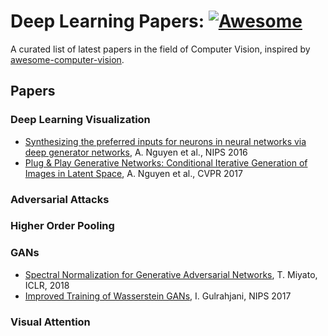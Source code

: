 
# Deep Learning Papers: [![Awesome](https://cdn.rawgit.com/sindresorhus/awesome/d7305f38d29fed78fa85652e3a63e154dd8e8829/media/badge.svg)](https://github.com/KKNakka92/Deep-Learning-Papers)
A curated list of latest papers in the field of Computer Vision, inspired by [awesome-computer-vision](https://github.com/jbhuang0604/awesome-computer-vision).




## Papers

### Deep Learning Visualization
 * [Synthesizing the preferred inputs for neurons in neural networks via deep generator networks](https://arxiv.org/abs/1605.09304), A. Nguyen et al., NIPS 2016
 * [Plug & Play Generative Networks: Conditional Iterative Generation of Images in Latent Space]( https://arxiv.org/abs/1612.00005), A. Nguyen et al., CVPR 2017



### Adversarial Attacks



### Higher Order Pooling



### GANs
* [Spectral Normalization for Generative Adversarial Networks](https://openreview.net/forum?id=B1QRgziT-), T. Miyato, ICLR, 2018
* [Improved Training of Wasserstein GANs](https://arxiv.org/abs/1704.00028), I. Gulrahjani, NIPS 2017



### Visual Attention




